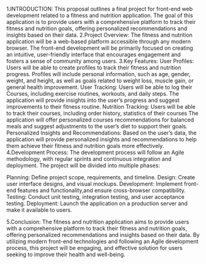 1.INTRODUCTION:
This proposal outlines a final project for front-end web development related to a fitness and nutrition application. The goal of this application is to provide users with a comprehensive platform to track their fitness and nutrition goals, offering personalized recommendations and insights based on their data.
2.Project Overview:
The fitness and nutrition application will be a web-based platform accessible through any modern browser. The front-end development will be primarily focused on creating an intuitive, user-friendly interface that encourages engagement and fosters a sense of community among users.
3.Key Features:
User Profiles: Users will be able to create profiles to track their fitness and nutrition progress. Profiles will include personal information, such as age, gender, weight, and height, as well as goals related to weight loss, muscle gain, or general health improvement.
User Tracking: Users will be able to log their Courses, including exercise routines, workouts, and daily steps. The application will provide insights into the user’s progress and suggest improvements to their fitness routine.
Nutrition Tracking: Users will be able to track their courses, including order history, statistics of their courses The application will offer personalized courses recommendations for balanced meals and suggest adjustments to the user’s diet to support their goals.
Personalized Insights and Recommendations: Based on the user’s data, the application will provide personalized insights and recommendations to help them achieve their fitness and nutrition goals more effectively.
4.Development Process:
The development process will follow an Agile methodology, with regular sprints and continuous integration and deployment. The project will be divided into multiple phases:

Planning: Define project scope, requirements, and timeline.
Design: Create user interface designs, and visual mockups.
Development: Implement front-end features and functionality,and ensure cross-browser compatibility.
Testing: Conduct unit testing, integration testing, and user acceptance testing.
Deployment: Launch the application on a production server and make it available to users.

5.Conclusion:
The fitness and nutrition application aims to provide users with a comprehensive platform to track their fitness and nutrition goals, offering personalized recommendations and insights based on their data. By utilizing modern front-end technologies and following an Agile development process, this project will be engaging, and effective solution for users seeking to improve their health and well-being.

